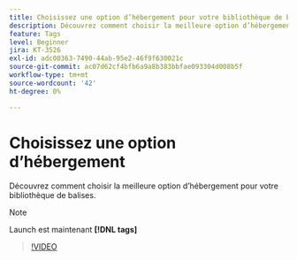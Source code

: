 ```yaml
---
title: Choisissez une option d’hébergement pour votre bibliothèque de balises (anciennement la bibliothèque Launch).
description: Découvrez comment choisir la meilleure option d’hébergement pour votre bibliothèque de balises.
feature: Tags
level: Beginner
jira: KT-3526
exl-id: adc00363-7490-44ab-95e2-46f9f630021c
source-git-commit: ac07d62cf4bfb6a9a8b383bbfae093304d008b5f
workflow-type: tm+mt
source-wordcount: '42'
ht-degree: 0%

---
```


# Choisissez une option d’hébergement

Découvrez comment choisir la meilleure option d’hébergement pour votre bibliothèque de balises.

>[!NOTE]
>
> Launch est maintenant **[!DNL tags]**

>[!VIDEO](https://video.tv.adobe.com/v/28728/?quality=12&learn=on)
